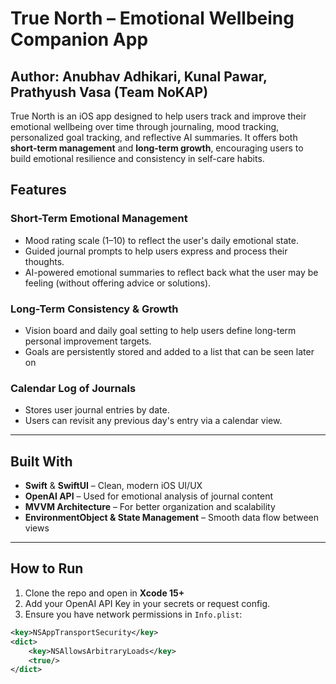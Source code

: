 # True North – Emotional Wellbeing Companion App
## Author: Anubhav Adhikari, Kunal Pawar, Prathyush Vasa (Team NoKAP)

True North is an iOS app designed to help users track and improve their emotional wellbeing over time through journaling, mood tracking, personalized goal tracking, and reflective AI summaries. It offers both **short-term management** and **long-term growth**, encouraging users to build emotional resilience and consistency in self-care habits.

##  Features

### Short-Term Emotional Management
- Mood rating scale (1–10) to reflect the user's daily emotional state.
- Guided journal prompts to help users express and process their thoughts.
- AI-powered emotional summaries to reflect back what the user may be feeling (without offering advice or solutions).

### Long-Term Consistency & Growth
- Vision board and daily goal setting to help users define long-term personal improvement targets.
- Goals are persistently stored and added to a list that can be seen later on

### Calendar Log of Journals
- Stores user journal entries by date.
- Users can revisit any previous day's entry via a calendar view.

---

## Built With

- **Swift** & **SwiftUI** – Clean, modern iOS UI/UX
- **OpenAI API** – Used for emotional analysis of journal content
- **MVVM Architecture** – For better organization and scalability
- **EnvironmentObject & State Management** – Smooth data flow between views

---

## How to Run

1. Clone the repo and open in **Xcode 15+**
2. Add your OpenAI API Key in your secrets or request config.
3. Ensure you have network permissions in `Info.plist`:

```xml
<key>NSAppTransportSecurity</key>
<dict>
    <key>NSAllowsArbitraryLoads</key>
    <true/>
</dict>
